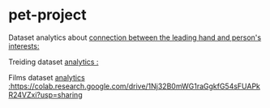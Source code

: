 # pet-project
Dataset analytics about [connection between the leading hand and person's interests:](https://colab.research.google.com/drive/1Lopz9Ke9LljsoN0m7Nn3WTYPIvePewOK?usp=sharing) 

Treiding dataset [analytics :](https://colab.research.google.com/drive/1vK-1vHflzifgC3XvUEeEab1zHnQxMLLt?usp=sharing) 

Films dataset [analytics :](https://colab.research.google.com/drive/1Nj32B0mWG1raGgkfG54sFUAPkR24VZxi?usp=sharing)https://colab.research.google.com/drive/1Nj32B0mWG1raGgkfG54sFUAPkR24VZxi?usp=sharing 

